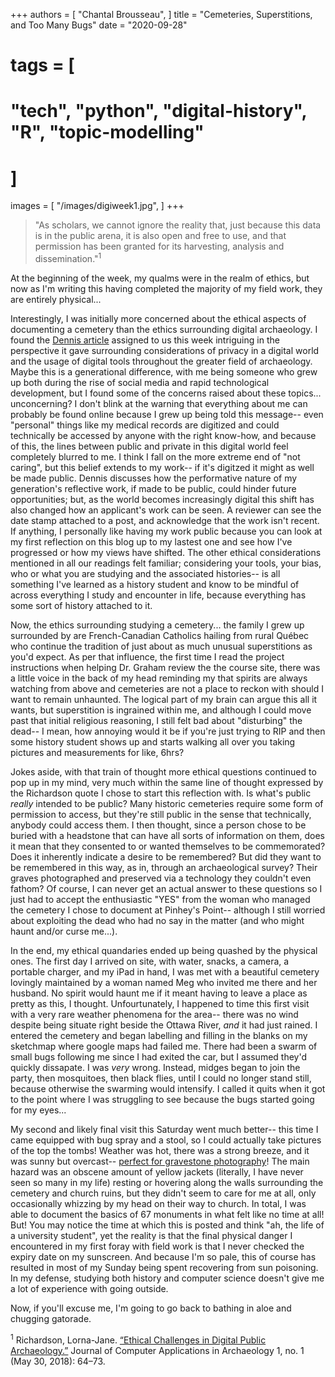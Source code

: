 +++
authors = [
    "Chantal Brousseau",
]
title = "Cemeteries, Superstitions, and Too Many Bugs"
date = "2020-09-28"
# tags = [
#     "tech", "python", "digital-history", "R", "topic-modelling"
# ]
images = [
"/images/digiweek1.jpg",
]
+++

> "As scholars, we cannot ignore the reality that, just because this data is in the public arena, it is also open and free to use, and that permission has been granted for its harvesting, analysis and dissemination."<sup>1</sup>

At the beginning of the week, my qualms were in the realm of ethics, but now as I'm writing this having completed the majority of my field work, they are entirely physical...

Interestingly, I was initially more concerned about the ethical aspects of documenting a cemetery than the ethics surrounding digital archaeology. I found the [Dennis article](https://journal.caa-international.org/articles/10.5334/jcaa.24/) assigned to us this week intriguing in the perspective it gave surrounding considerations of privacy in a digital world and the usage of digital tools throughout the greater field of archaeology. Maybe this is a generational difference, with me being someone who grew up both during the rise of social media and rapid technological development, but I found some of the concerns raised about these topics... unconcerning? I don't blink at the warning that everything about me can probably be found online because I grew up being told this message-- even "personal" things like my medical records are digitized and could technically be accessed by anyone with the right know-how, and because of this, the lines between public and private in this digital world feel completely blurred to me. I think I fall on the more extreme end of "not caring", but this belief extends to my work-- if it's digitzed it might as well be made public. Dennis discusses how the performative nature of my generation's reflective work, if made to be public, could hinder future opportunities; but, as the world becomes increasingly digital this shift has also changed how an applicant's work can be seen. A reviewer can see the date stamp attached to a post, and acknowledge that the work isn't recent. If anything, I personally like having my work public because you can look at my first reflection on this blog up to my lastest one and see how I've progressed or how my views have shifted. The other ethical considerations mentioned in all our readings felt familiar; considering your tools, your bias, who or what you are studying and the associated histories-- is all something I've learned as a history student and know to be mindful of across everything I study and encounter in life, because everything has some sort of history attached to it.

Now, the ethics surrounding studying a cemetery... the family I grew up surrounded by are French-Canadian Catholics hailing from rural Québec who continue the tradition of just about as much unusual superstitions as you'd expect. As per that influence, the first time I read the project instructions when helping Dr. Graham review the the course site, there was a little voice in the back of my head reminding my that spirits are always watching from above and cemeteries are not a place to reckon with should I want to remain unhaunted. The logical part of my brain can argue this all it wants, but superstition is ingrained within me, and although I could move past that initial religious reasoning, I still felt bad about "disturbing" the dead-- I mean, how annoying would it be if you're just trying to RIP and then some history student shows up and starts walking all over you taking pictures and measurements for like, 6hrs?

Jokes aside, with that train of thought more ethical questions continued to pop up in my mind, very much within the same line of thought expressed by the Richardson quote I chose to start this reflection with. Is what's public *really* intended to be public? Many historic cemeteries require some form of permission to access, but they're still public in the sense that technically, anybody could access them. I then thought, since a person chose to be buried with a headstone that can have all sorts of information on them, does it mean that they consented to or wanted themselves to be commemorated? Does it inherently indicate a desire to be remembered? But did they want to be remembered in this way, as in, through an archaeological survey? Their graves photographed and preserved via a technology they couldn't even fathom? Of course, I can never get an actual answer to these questions so I just had to accept the enthusiastic "YES" from the woman who managed the cemetery I chose to document at Pinhey's Point-- although I still worried about exploiting the dead who had no say in the matter (and who might haunt and/or curse me...).

In the end, my ethical quandaries ended up being quashed by the physical ones. The first day I arrived on site, with water, snacks, a camera, a portable charger, and my iPad in hand, I was met with a beautiful cemetery lovingly maintained by a woman named Meg who invited me there and her husband. No spirit would haunt me if it meant having to leave a place as pretty as this, I thought. Unfourtunately, I happened to time this first visit with a very rare weather phenomena for the area-- there was no wind despite being situate right beside the Ottawa River, *and* it had just rained. I entered the cemetery and began labelling and filling in the blanks on my sketchmap where google maps had failed me. There had been a swarm of small bugs following me since I had exited the car, but I assumed they'd quickly dissapate. I was *very* wrong. Instead, midges began to join the party, then mosquitoes, then black flies, until I could no longer stand still, because otherwise the swarming would intensify. I called it quits when it got to the point where I was struggling to see because the bugs started going for my eyes...

My second and likely final visit this Saturday went much better-- this time I came equipped with bug spray and a stool, so I could actually take pictures of the top the tombs! Weather was hot, there was a strong breeze, and it was sunny but overcast-- [perfect for gravestone photography](https://spadeandthegrave.com/2020/09/26/photography-of-gravestones-for-a-historic-survey-a-how-to-guide/)! The main hazard was an obscene amount of yellow jackets (literally, I have never seen so many in my life) resting or hovering along the walls surrounding the cemetery and church ruins, but they didn't seem to care for me at all, only occasionally whizzing by my head on their way to church. In total, I was able to document the basics of 67 monuments in what felt like no time at all! But! You may notice the time at which this is posted and think "ah, the life of a university student", yet the reality is that the final physical danger I encountered in my first foray with field work is that I never checked the expiry date on my sunscreen. And because I'm so pale, this of course has resulted in most of my Sunday being spent recovering from sun poisoning. In my defense, studying both history and computer science doesn't give me a lot of experience with going outside.

Now, if you'll excuse me, I'm going to go back to bathing in aloe and chugging gatorade.

<sup>1</sup> Richardson, Lorna-Jane. [“Ethical Challenges in Digital Public Archaeology.”](https://journal.caa-international.org/articles/10.5334/jcaa.13/) Journal of Computer Applications in Archaeology 1, no. 1 (May 30, 2018): 64–73.
